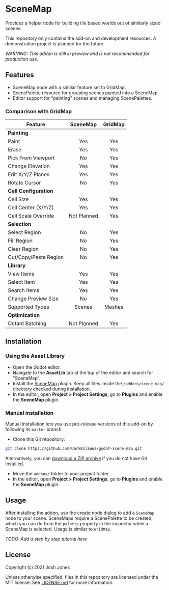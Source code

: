 # SceneMap

Provides a helper node for building tile based worlds out of similarly sized scenes.

This repository only contains the add-on and development resources.  A demonstration project is planned for the future.

*WARNING: This addon is still in preview and is not recommended for production use.*

## Features

- SceneMap node with a similar feature set to GridMap.
- ScenePalette resource for grouping scenes painted into a SceneMap.
- Editor support for "painting" scenes and managing ScenePalettes.

### Comparison with GridMap

| Feature                | SceneMap    | GridMap |
| ---------------------- | :---------: | :-----: |
| **Painting**           |             |         |
| Paint                  | Yes         | Yes     |
| Erase                  | Yes         | Yes     |
| Pick From Viewport     | No          | Yes     |
| Change Elevation       | Yes         | Yes     |
| Edit X/Y/Z Planes      | Yes         | Yes     |
| Rotate Cursor          | No          | Yes     |
| **Cell Configuration** |             |         |
| Cell Size              | Yes         | Yes     |
| Cell Center (X/Y/Z)    | Yes         | Yes     |
| Cell Scale Override    | Not Planned | Yes     |
| **Selection**          |             |         | 
| Select Region          | No          | Yes     |
| Fill Region            | No          | Yes     |
| Clear Region           | No          | Yes     |
| Cut/Copy/Paste Region  | No          | Yes     |
| **Library**            |             |         |
| View Items             | Yes         | Yes     |
| Select Item            | Yes         | Yes     |
| Search Items           | Yes         | Yes     |
| Change Preview Size    | No          | Yes     |
| Supported Types        | Scenes      | Meshes  |
| **Optimization**       |             |         |
| Octant Batching        | Not Planned | Yes     |

## Installation

### Using the Asset Library

- Open the Godot editor.
- Navigate to the **AssetLib** tab at the top of the editor and search for
  "SceneMap".
- Install the
  [SceneMap](https://godotengine.org/asset-library/asset/878)
  plugin. Keep all files inside the `/addons/scene_map/` directory checked during installation.
- In the editor, open **Project > Project Settings**, go to **Plugins**
  and enable the **SceneMap** plugin.

### Manual installation

Manual installation lets you use pre-release versions of this add-on by
following its `master` branch.

- Clone this Git repository:

```bash
git clone https://github.com/DarkKilauea/godot-scene-map.git
```

Alternatively, you can
[download a ZIP archive](https://github.com/DarkKilauea/godot-scene-map/archive/master.zip)
if you do not have Git installed.

- Move the `addons/` folder to your project folder.
- In the editor, open **Project > Project Settings**, go to **Plugins**
  and enable the **SceneMap** plugin.

## Usage

After installing the addon, use the create node dialog to add a `SceneMap` node to your scene.  SceneMaps require a ScenePalette to be created, which you can do from the `palette` property in the inspector while a SceneMap is selected.  Usage is similar to `GridMap`.

*TODO: Add a step by step tutorial here*

## License

Copyright (c) 2021 Josh Jones

Unless otherwise specified, files in this repository are licensed under the
MIT license. See [LICENSE.md](LICENSE.md) for more information.
